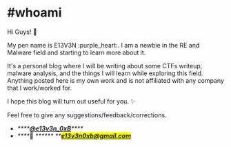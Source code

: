 # #whoami

Hi Guys! :wave:

My pen name is E13V3N :purple\_heart:. I am a newbie in the RE and Malware field and starting to learn more about it.

It's a personal blog where I will be writing about some CTFs writeup, malware analysis, and the things I will learn while exploring this field. Anything posted here is my own work and is not affiliated with any company that I work/worked for.

I hope this blog will turn out useful for you. :sparkles:

Feel free to give any suggestions/feedback/corrections.

* _****_[_**@e13v3n\_0xB**_](https://twitter.com/e13v3n\_0xb)_****_
* _****_:e-mail: _****** **<mark style="color:blue;">**e13v3n0xb@gmail.com**</mark>_
